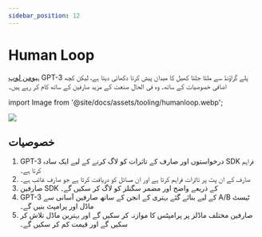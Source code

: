 ```yaml
---
sidebar_position: 12
---
```


# Human Loop

[ہیومن لوپ](https://humanloop.com/) GPT-3 پلے گراؤنڈ سے ملتا جلتا کھیل کا میدان پیش کرتا دکھائی دیتا ہے،
لیکن کچھ اضافی خصوصیات کے ساتھ۔ وہ فی الحال صنعت کے مزید صارفین کے ساتھ کام کر رہے ہیں۔

import Image from '@site/docs/assets/tooling/humanloop.webp';

<div style={{textAlign: 'center'}}>
  <img src={Image} style={{width: "750px"}}/>
</div>

## خصوصیات
1. GPT-3 درخواستوں اور صارف کے تاثرات کو لاگ کرنے کے لیے ایک سادہ SDK فراہم کرتا ہے۔
2. صارف کے ان پٹ پر تاثرات فراہم کرتا ہے اور ان مسائل کو دریافت کرتا ہے جو صارف غائب ہے۔
3. صارفین SDK کے ذریعے واضح اور مضمر سگنلز کو لاگ کر سکیں گے۔
4. GPT-3 کے لیے بنائے گئے بہتری کے انجن کے ساتھ صارفین آسانی سے A/B ٹیسٹ ماڈل اور پرامپٹ بنیں گے۔
5. صارفین مختلف ماڈلز پر پرامپٹس کا موازنہ کر سکیں گے اور بہترین ماڈل تلاش کر سکیں گے اور قیمت کم کر سکیں گے۔